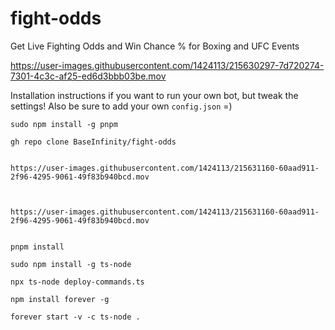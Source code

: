 # fight-odds
Get Live Fighting Odds and Win Chance % for Boxing and UFC Events


https://user-images.githubusercontent.com/1424113/215630297-7d720274-7301-4c3c-af25-ed6d3bbb03be.mov


Installation instructions if you want to run your own bot, but tweak the settings! Also be sure to add your own `config.json` =)

```
sudo npm install -g pnpm

gh repo clone BaseInfinity/fight-odds


https://user-images.githubusercontent.com/1424113/215631160-60aad911-2f96-4295-9061-49f83b940bcd.mov



https://user-images.githubusercontent.com/1424113/215631160-60aad911-2f96-4295-9061-49f83b940bcd.mov


pnpm install

sudo npm install -g ts-node

npx ts-node deploy-commands.ts

npm install forever -g

forever start -v -c ts-node .
```
